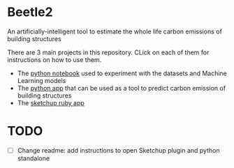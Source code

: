 # Beetle2
An artificially-intelligent tool to estimate the whole life carbon emissions of building structures

There are 3 main projects in this repository. CLick on each of them for instructions on how to use them.
- The [python notebook](https://github.com/marialuquea/Beetle2/tree/main/Python%20Notebook) used to experiment with the datasets and Machine Learning models
- The [python app](https://github.com/marialuquea/Beetle2/tree/main/Python%20Standalone) that can be used as a tool to predict carbon emission of building structures
- The [sketchup ruby app](https://github.com/marialuquea/Beetle2/tree/main/SketchUpExtensions)


# TODO
- [ ] Change readme: add instructions to open Sketchup plugin and python standalone
